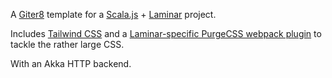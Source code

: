 A [Giter8](http://www.foundweekends.org/giter8/) template for a [Scala.js](https://www.scala-js.org/) + [Laminar](https://github.com/raquo/Laminar) project.

Includes [Tailwind CSS](https://tailwindcss.com/) and a [Laminar-specific PurgeCSS webpack plugin](https://github.com/yurique/purgecss-laminar-webpack-plugin) to tackle the rather large CSS.

With an Akka HTTP backend.
